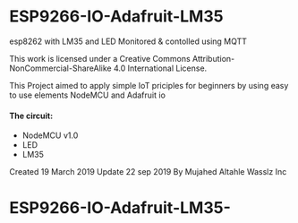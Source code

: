 # ESP9266-IO-Adafruit-LM35

  esp8262 with LM35 and LED Monitored & contolled using MQTT
  
  This work is licensed under a Creative Commons Attribution-NonCommercial-ShareAlike 4.0 International License.
  
  This Project aimed to apply simple IoT priciples for beginners by using easy to use elements NodeMCU and Adafruit io

 #### The circuit:
  * NodeMCU v1.0
  * LED
  * LM35

  Created 19 March 2019
  Update  22 sep 2019
  By Mujahed Altahle
  Wasslz Inc
# ESP9266-IO-Adafruit-LM35-
